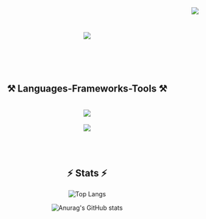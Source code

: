 <img align="right" src="https://visitor-badge.laobi.icu/badge?page_id=Sattorov-Ahrorjon.Sattorov-Ahrorjon" />
<br>

<h1 align="center">
    <img 
        src="https://readme-typing-svg.herokuapp.com/?font=Righteous&size=35&center=true&vCenter=true&width=500&height=70&duration=4000&lines=Hi+There!+👋;+I'm+Ahrorjon!;+I+am+a+backend+developer;+from+Uzbekistan+🇺🇿;" />
</h1>

<br>
<br>
<br>

<h2 align="center">⚒️ Languages-Frameworks-Tools ⚒️</h2>
<br>
<div align="center">
    <img src="https://skillicons.dev/icons?i=python,javascript,postgresql,flask,fastapi" /><br>
    <br>
    <img src="https://skillicons.dev/icons?i=html,github,vscode,git" />
</div>

<br/>
<br>
<br>

<h2 align="center">⚡ Stats ⚡</h2
<br>
<div align="center">
    
![Top Langs](https://github-readme-stats.vercel.app/api/top-langs/?username=Sattorov-Ahrorjon&layout=compact)

![Anurag's GitHub stats](https://github-readme-stats.vercel.app/api?username=Sattorov-Ahrorjon&show_icons=true&count_private=true)

</div>
